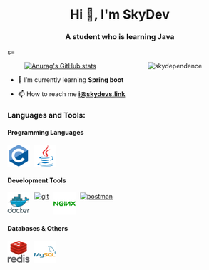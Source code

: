 <h1 align="center">Hi 👋, I'm SkyDev</h1>
<h3 align="center">A student who is learning Java</h3>

s=<p align="center" style="display: flex; flex-wrap: wrap; justify-content: center; gap: 10px;">
  <a href="https://github.com/anuraghazra/github-readme-stats" style="flex-basis: 40%; flex-grow: 1;">
    <img src="https://github-readme-stats.vercel.app/api?username=skydependence" alt="Anurag's GitHub stats" style="width: 100%;"/>
  </a>
  <a style="flex-basis: 44%; flex-grow: 1;">
    <img src="https://github-readme-streak-stats.herokuapp.com/?user=skydependence&" alt="skydependence" style="width: 100%;"/>
  </a>
</p>


- 🌱 I’m currently learning **Spring boot**

- 📫 How to reach me **i@skydevs.link**


<h3 align="left">Languages and Tools:</h3>

<h4>Programming Languages</h4>
<p align="left" style="display: flex; flex-wrap: wrap;">
  <a href="https://www.cprogramming.com/" target="_blank" rel="noreferrer">
    <img src="https://raw.githubusercontent.com/devicons/devicon/master/icons/c/c-original.svg" alt="c" width="50" height="50" style='margin-right: 10px;'/>
  </a>
  <a href="https://www.java.com/" target="_blank" rel="noreferrer">
    <img src="https://raw.githubusercontent.com/devicons/devicon/master/icons/java/java-original.svg" alt="java" width="50" height ="50 "style='margin-right: 10px;'/>
  </a>
</p>

<h4>Development Tools</h4>
<p align="left" style="display: flex; flex-wrap: wrap;">
  <a href="https://www.docker.com/" target="_blank" rel="noreferrer">
    <img src="https://raw.githubusercontent.com/devicons/devicon/master/icons/docker/docker-original-wordmark.svg" alt="docker" width="50" height="50" style="margin-right: 10px;"/>
  </a>
  <a href="https://git-scm.com/" target="_blank" rel="noreferrer"> 
    <img src="https://www.vectorlogo.zone/logos/git-scm/git-scm-icon.svg" alt="git" width="50" height="50" style="margin-right: 10px;"/>
  </a>    
  <a href="https://www.nginx.com" target="_blank" rel="noreferrer"> 
    <img src="https://raw.githubusercontent.com/devicons/devicon/master/icons/nginx/nginx-original.svg" alt="nginx" width="50" height="50" style="margin-right: 10px;"/>
  </a>
  <a href="https://postman.com" target="_blank" rel="noreferrer">
    <img src="https://www.vectorlogo.zone/logos/getpostman/getpostman-icon.svg" alt="postman" width="50" height="50" style="margin-right:10px;"/>
  </a>
</p>

<h4>Databases & Others</h4>
<p align="left" style="display: flex; flex-wrap: wrap;">
  <a href="https://redis.io" target="_blank" rel="noreferrer">
    <img src="https://raw.githubusercontent.com/devicons/devicon/master/icons/redis/redis-original-wordmark.svg" alt="redis" width="50" height="50" style="margin-right:10px;"/>
  </a>
  <a href="https://www.mysql.com/" target="_blank" rel="noreferrer"> 
    <img src="https://raw.githubusercontent.com/devicons/devicon/master/icons/mysql/mysql-original-wordmark.svg" alt="mysql" width="50" height="50" style="margin-right:10px;"/>
  </a>
</p>